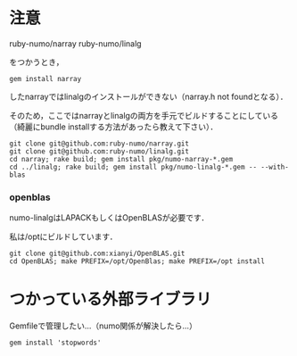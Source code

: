 # 注意

ruby-numo/narray
ruby-numo/linalg

をつかうとき，

```
gem install narray
```

したnarrayではlinalgのインストールができない（narray.h not foundとなる）．

そのため，ここではnarrayとlinalgの両方を手元でビルドすることにしている（綺麗にbundle installする方法があったら教えて下さい）．

```
git clone git@github.com:ruby-numo/narray.git
git clone git@github.com:ruby-numo/linalg.git
cd narray; rake build; gem install pkg/numo-narray-*.gem
cd ../linalg; rake build; gem install pkg/numo-linalg-*.gem -- --with-blas
```



### openblas

numo-linalgはLAPACKもしくはOpenBLASが必要です．

私は/optにビルドしています．

```
git clone git@github.com:xianyi/OpenBLAS.git
cd OpenBLAS; make PREFIX=/opt/OpenBlas; make PREFIX=/opt install
```


# つかっている外部ライブラリ

Gemfileで管理したい...（numo関係が解決したら...）

```
gem install 'stopwords'
```
